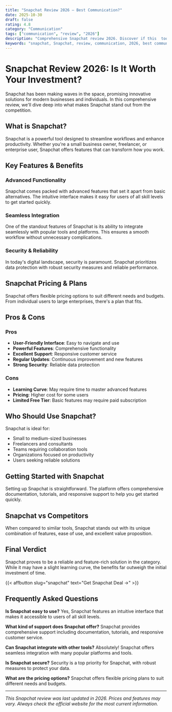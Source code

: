 ```yaml
---
title: "Snapchat Review 2026 – Best Communication?"
date: 2025-10-30
draft: false
rating: 4.8
category: "Communication"
tags: ["communication", "review", "2026"]
description: "Comprehensive Snapchat review 2026. Discover if this  tool is the best choice for your needs."
keywords: "snapchat, Snapchat, review, communication, 2026, best communication"
---
```


# Snapchat Review 2026: Is It Worth Your Investment?

Snapchat has been making waves in the  space, promising innovative solutions for modern businesses and individuals. In this comprehensive review, we'll dive deep into what makes Snapchat stand out from the competition.

## What is Snapchat?

Snapchat is a powerful  tool designed to streamline workflows and enhance productivity. Whether you're a small business owner, freelancer, or enterprise user, Snapchat offers features that can transform how you work.

## Key Features & Benefits

### Advanced Functionality
Snapchat comes packed with advanced features that set it apart from basic alternatives. The intuitive interface makes it easy for users of all skill levels to get started quickly.

### Seamless Integration
One of the standout features of Snapchat is its ability to integrate seamlessly with popular tools and platforms. This ensures a smooth workflow without unnecessary complications.

### Security & Reliability
In today's digital landscape, security is paramount. Snapchat prioritizes data protection with robust security measures and reliable performance.

## Snapchat Pricing & Plans

Snapchat offers flexible pricing options to suit different needs and budgets. From individual users to large enterprises, there's a plan that fits.

## Pros & Cons

### Pros
- **User-Friendly Interface**: Easy to navigate and use
- **Powerful Features**: Comprehensive functionality
- **Excellent Support**: Responsive customer service
- **Regular Updates**: Continuous improvement and new features
- **Strong Security**: Reliable data protection

### Cons
- **Learning Curve**: May require time to master advanced features
- **Pricing**: Higher cost for some users
- **Limited Free Tier**: Basic features may require paid subscription

## Who Should Use Snapchat?

Snapchat is ideal for:
- Small to medium-sized businesses
- Freelancers and consultants
- Teams requiring collaboration tools
- Organizations focused on productivity
- Users seeking reliable  solutions

## Getting Started with Snapchat

Setting up Snapchat is straightforward. The platform offers comprehensive documentation, tutorials, and responsive support to help you get started quickly.

## Snapchat vs Competitors

When compared to similar tools, Snapchat stands out with its unique combination of features, ease of use, and excellent value proposition.

## Final Verdict

Snapchat proves to be a reliable and feature-rich solution in the  category. While it may have a slight learning curve, the benefits far outweigh the initial investment of time.

{{< affbutton slug="snapchat" text="Get Snapchat Deal →" >}}

## Frequently Asked Questions

**Is Snapchat easy to use?**
Yes, Snapchat features an intuitive interface that makes it accessible to users of all skill levels.

**What kind of support does Snapchat offer?**
Snapchat provides comprehensive support including documentation, tutorials, and responsive customer service.

**Can Snapchat integrate with other tools?**
Absolutely! Snapchat offers seamless integration with many popular platforms and tools.

**Is Snapchat secure?**
Security is a top priority for Snapchat, with robust measures to protect your data.

**What are the pricing options?**
Snapchat offers flexible pricing plans to suit different needs and budgets.

---

*This Snapchat review was last updated in 2026. Prices and features may vary. Always check the official website for the most current information.*
